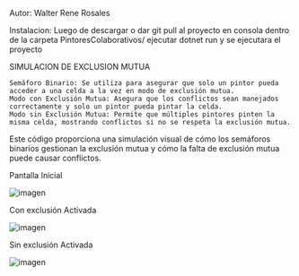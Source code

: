 Autor: Walter Rene Rosales

Instalacion:
Luego de descargar o dar git pull al proyecto 
en consola dentro de la carpeta PintoresColaborativos/ 
ejecutar dotnet run 
y se ejecutara el proyecto 




SIMULACION DE EXCLUSION MUTUA 

    Semáforo Binario: Se utiliza para asegurar que solo un pintor pueda acceder a una celda a la vez en modo de exclusión mutua.
    Modo con Exclusión Mutua: Asegura que los conflictos sean manejados correctamente y solo un pintor pueda pintar la celda.
    Modo sin Exclusión Mutua: Permite que múltiples pintores pinten la misma celda, mostrando conflictos si no se respeta la exclusión mutua.
    

Este código proporciona una simulación visual de cómo los semáforos binarios gestionan la exclusión mutua y cómo la falta de exclusión mutua puede causar conflictos.


Pantalla Inicial 

![imagen](https://github.com/user-attachments/assets/61c3a0c8-17bc-455e-8a87-443d2f21ed15)

Con exclusión Activada

![imagen](https://github.com/user-attachments/assets/ba2435fa-f987-45f9-917f-de65ad80206f)

Sin exclusión Activada 

![imagen](https://github.com/user-attachments/assets/58d66c3e-fcb3-45c1-968d-46f79dee5d19)


